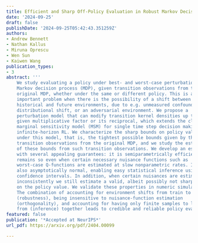 ```yaml
---
title: Efficient and Sharp Off-Policy Evaluation in Robust Markov Decision Processes
date: '2024-09-25'
draft: false
publishDate: '2024-09-25T05:42:43.351259Z'
authors:
- Andrew Bennett
- Nathan Kallus
- Miruna Oprescu
- Wen Sun
- Kaiwen Wang
publication_types:
- 3
abstract: '''
    We study evaluating a policy under best- and worst-case perturbations to a
    Markov decision process (MDP), given transition observations from the
    original MDP, whether under the same or different policy. This is an
    important problem when there is the possibility of a shift between
    historical and future environments, due to e.g. unmeasured confounding,
    distributional shift, or an adversarial environment. We propose a
    perturbation model that can modify transition kernel densities up to a
    given multiplicative factor or its reciprocal, which extends the classic
    marginal sensitivity model (MSM) for single time step decision making to
    infinite-horizon RL. We characterize the sharp bounds on policy value
    under this model, that is, the tightest possible bounds given by the
    transition observations from the original MDP, and we study the estimation
    of these bounds from such transition observations. We develop an estimator
    with several appealing guarantees: it is semiparametrically efficient, and
    remains so even when certain necessary nuisance functions such as
    worst-case Q-functions are estimated at slow nonparametric rates. It is
    also asymptotically normal, enabling easy statistical inference using Wald
    confidence intervals. In addition, when certain nuisances are estimated
    inconsistently we still estimate a valid, albeit possibly not sharp bounds
    on the policy value. We validate these properties in numeric simulations.
    The combination of accounting for environment shifts from train to test
    (robustness), being insensitive to nuisance-function estimation
    (orthogonality), and accounting for having only finite samples to learn
    from (inference) together leads to credible and reliable policy evaluation.'''
featured: false
publication: '*Accepted at NeurIPS*'
url_pdf: https://arxiv.org/pdf/2404.00099

---
```

